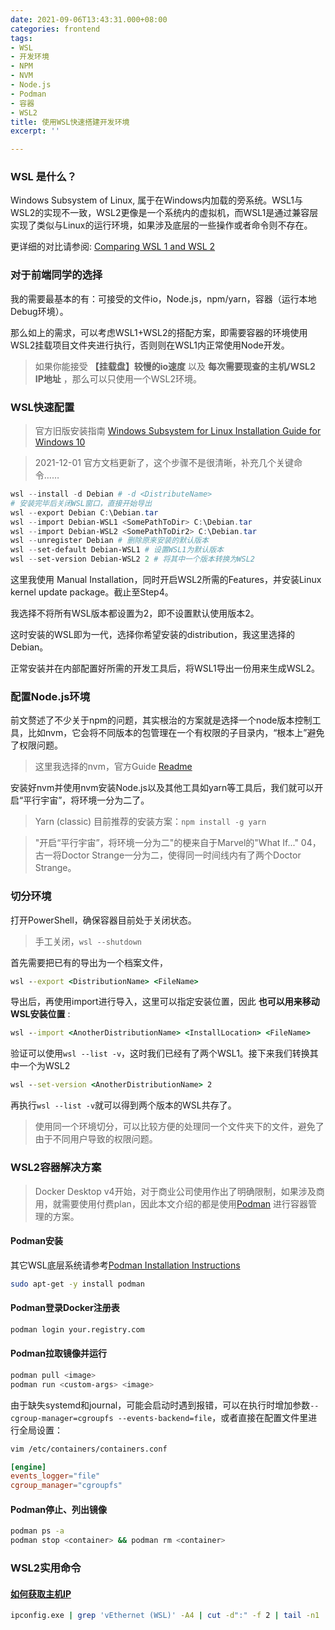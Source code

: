 ```yaml
---
date: 2021-09-06T13:43:31.000+08:00
categories: frontend
tags:
- WSL
- 开发环境
- NPM
- NVM
- Node.js
- Podman
- 容器
- WSL2
title: 使用WSL快速搭建开发环境
excerpt: ''

---
```

### WSL 是什么？

Windows Subsystem of Linux, 属于在Windows内加载的旁系统。WSL1与WSL2的实现不一致，WSL2更像是一个系统内的虚拟机，而WSL1是通过兼容层实现了类似与Linux的运行环境，如果涉及底层的一些操作或者命令则不存在。

更详细的对比请参阅: [Comparing WSL 1 and WSL 2
](https://docs.microsoft.com/en-us/windows/wsl/compare-versions)

### 对于前端同学的选择

我的需要最基本的有：可接受的文件io，Node.js，npm/yarn，容器（运行本地Debug环境）。

那么如上的需求，可以考虑WSL1+WSL2的搭配方案，即需要容器的环境使用WSL2挂载项目文件夹进行执行，否则则在WSL1内正常使用Node开发。

> 如果你能接受 __【挂载盘】较慢的io速度__ 以及 __每次需要现查的主机/WSL2 IP地址__ ，那么可以只使用一个WSL2环境。

### WSL快速配置

> 官方旧版安装指南 [Windows Subsystem for Linux Installation Guide for Windows 10](https://docs.microsoft.com/en-us/windows/wsl/install-manual)

> 2021-12-01 官方文档更新了，这个步骤不是很清晰，补充几个关键命令……

```powershell
wsl --install -d Debian # -d <DistributeName>
# 安装完毕后关闭WSL窗口，直接开始导出
wsl --export Debian C:\Debian.tar
wsl --import Debian-WSL1 <SomePathToDir> C:\Debian.tar
wsl --import Debian-WSL2 <SomePathToDir2> C:\Debian.tar
wsl --unregister Debian # 删除原来安装的默认版本
wsl --set-default Debian-WSL1 # 设置WSL1为默认版本
wsl --set-version Debian-WSL2 2 # 将其中一个版本转换为WSL2
```

这里我使用 Manual Installation，同时开启WSL2所需的Features，并安装Linux kernel update package。截止至Step4。

我选择不将所有WSL版本都设置为2，即不设置默认使用版本2。

这时安装的WSL即为一代，选择你希望安装的distribution，我这里选择的Debian。

正常安装并在内部配置好所需的开发工具后，将WSL1导出一份用来生成WSL2。

### 配置Node.js环境

前文赘述了不少关于npm的问题，其实根治的方案就是选择一个node版本控制工具，比如nvm，它会将不同版本的包管理在一个有权限的子目录内，“根本上”避免了权限问题。

> 这里我选择的nvm，官方Guide [Readme](https://github.com/nvm-sh/nvm#installing-and-updating)

安装好nvm并使用nvm安装Node.js以及其他工具如yarn等工具后，我们就可以开启“平行宇宙”，将环境一分为二了。

> Yarn (classic) 目前推荐的安装方案：`npm install -g yarn`

> "开启“平行宇宙”，将环境一分为二"的梗来自于Marvel的"What If..." 04，古一将Doctor Strange一分为二，使得同一时间线内有了两个Doctor Strange。

### 切分环境

打开PowerShell，确保容器目前处于关闭状态。

> 手工关闭，`wsl --shutdown`

首先需要把已有的导出为一个档案文件，

```cmd
wsl --export <DistributionName> <FileName>
```

导出后，再使用import进行导入，这里可以指定安装位置，因此 __也可以用来移动WSL安装位置__ :

```cmd
wsl --import <AnotherDistributionName> <InstallLocation> <FileName>
```

验证可以使用`wsl --list -v`，这时我们已经有了两个WSL1。接下来我们转换其中一个为WSL2

```cmd
wsl --set-version <AnotherDistributionName> 2
```

再执行`wsl --list -v`就可以得到两个版本的WSL共存了。

> 使用同一个环境切分，可以比较方便的处理同一个文件夹下的文件，避免了由于不同用户导致的权限问题。

### WSL2容器解决方案

> Docker Desktop v4开始，对于商业公司使用作出了明确限制，如果涉及商用，就需要使用付费plan，因此本文介绍的都是使用[Podman](https://podman.io/) 进行容器管理的方案。

#### Podman安装

其它WSL底层系统请参考[Podman Installation Instructions](https://podman.io/getting-started/installation)

```bash
sudo apt-get -y install podman
```

#### Podman登录Docker注册表

```bash
podman login your.registry.com
```

#### Podman拉取镜像并运行

```bash
podman pull <image>
podman run <custom-args> <image>
```

由于缺失systemd和journal，可能会启动时遇到报错，可以在执行时增加参数`--cgroup-manager=cgroupfs --events-backend=file`，或者直接在配置文件里进行全局设置：

```bash
vim /etc/containers/containers.conf
```

```conf
[engine]
events_logger="file"
cgroup_manager="cgroupfs"
```

#### Podman停止、列出镜像

```bash
podman ps -a
podman stop <container> && podman rm <container>
```

### WSL2实用命令

#### [如何获取主机IP](https://pscheit.medium.com/get-the-ip-address-of-the-desktop-windows-host-in-wsl2-7dc61653ad51)

```bash
ipconfig.exe | grep 'vEthernet (WSL)' -A4 | cut -d":" -f 2 | tail -n1 | sed -e 's/\s*//g'
```